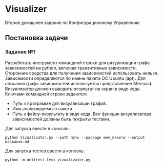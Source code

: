 # Visualizer
Второе домашнее задание по Конфигурационному Управлению

## Постановка задачи

### Задание №1
Разработать инструмент командной строки для визуализации графа
зависимостей на python, включая транзитивные зависимости. Сторонние средства для
получения зависимостей использовать нельзя.
Зависимости определяются по имени пакета ОС Ubuntu (apt). Для описания
графа зависимостей используется представление Mermaid. Визуализатор должен
выводить результат на экран в виде кода.
Ключами командной строки задаются:
- Путь к программе для визуализации графов.
- Имя анализируемого пакета.
- Путь к файлу-результату в виде кода.
Все функции визуализатора зависимостей должны быть покрыты тестами.

Для запуска ввести в консоль: 

```python Vizualizator.py --path путь --package имя_пакета --output название.md```

Для запуска тестов ввести в консоль: 

```python -m unittest test_vizualizator.py```
